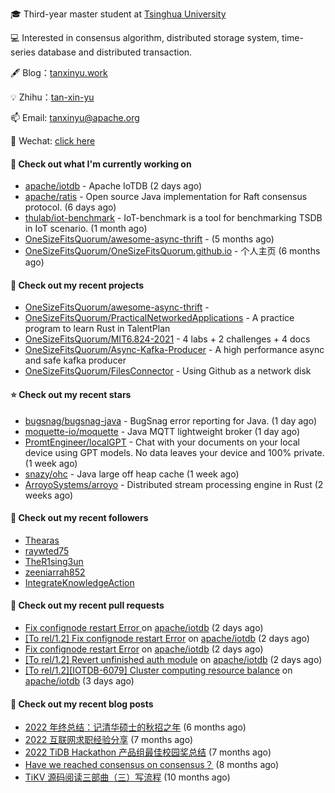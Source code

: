 🎓 Third-year master student at [Tsinghua University](https://www.tsinghua.edu.cn/)

💻 Interested in consensus algorithm, distributed storage system, time-series database and distributed transaction.

🖋 Blog：[tanxinyu.work](https://tanxinyu.work)

💡 Zhihu：[tan-xin-yu](https://www.zhihu.com/people/tan-xin-yu-22)

📫 Email: [tanxinyu@apache.org](mailto:tanxinyu@apache.org)

💬 Wechat: [click here](https://github.com/LebronAl/LebronAl/issues/1)

#### 👷 Check out what I'm currently working on

- [apache/iotdb](https://github.com/apache/iotdb) - Apache IoTDB (2 days ago)
- [apache/ratis](https://github.com/apache/ratis) - Open source Java implementation for Raft consensus protocol. (6 days ago)
- [thulab/iot-benchmark](https://github.com/thulab/iot-benchmark) - IoT-benchmark is a tool for benchmarking TSDB in IoT scenario. (1 month ago)
- [OneSizeFitsQuorum/awesome-async-thrift](https://github.com/OneSizeFitsQuorum/awesome-async-thrift) -  (5 months ago)
- [OneSizeFitsQuorum/OneSizeFitsQuorum.github.io](https://github.com/OneSizeFitsQuorum/OneSizeFitsQuorum.github.io) - 个人主页 (6 months ago)

#### 🌱 Check out my recent projects

- [OneSizeFitsQuorum/awesome-async-thrift](https://github.com/OneSizeFitsQuorum/awesome-async-thrift) - 
- [OneSizeFitsQuorum/PracticalNetworkedApplications](https://github.com/OneSizeFitsQuorum/PracticalNetworkedApplications) - A practice program to learn Rust in TalentPlan
- [OneSizeFitsQuorum/MIT6.824-2021](https://github.com/OneSizeFitsQuorum/MIT6.824-2021) - 4 labs &#43; 2 challenges &#43; 4 docs
- [OneSizeFitsQuorum/Async-Kafka-Producer](https://github.com/OneSizeFitsQuorum/Async-Kafka-Producer) - A high performance async and safe kafka producer
- [OneSizeFitsQuorum/FilesConnector](https://github.com/OneSizeFitsQuorum/FilesConnector) - Using Github as a network disk

#### ⭐ Check out my recent stars

- [bugsnag/bugsnag-java](https://github.com/bugsnag/bugsnag-java) - BugSnag error reporting for Java. (1 day ago)
- [moquette-io/moquette](https://github.com/moquette-io/moquette) - Java MQTT lightweight broker (1 day ago)
- [PromtEngineer/localGPT](https://github.com/PromtEngineer/localGPT) - Chat with your documents on your local device using GPT models. No data leaves your device and 100% private.  (1 week ago)
- [snazy/ohc](https://github.com/snazy/ohc) - Java large off heap cache (1 week ago)
- [ArroyoSystems/arroyo](https://github.com/ArroyoSystems/arroyo) - Distributed stream processing engine in Rust (2 weeks ago)

#### 👯 Check out my recent followers

- [Thearas](https://github.com/Thearas)
- [raywted75](https://github.com/raywted75)
- [TheR1sing3un](https://github.com/TheR1sing3un)
- [zeeniarrah852](https://github.com/zeeniarrah852)
- [IntegrateKnowledgeAction](https://github.com/IntegrateKnowledgeAction)

#### 🔨 Check out my recent pull requests

- [Fix confignode restart Error ](https://github.com/apache/iotdb/pull/10752) on [apache/iotdb](https://github.com/apache/iotdb) (2 days ago)
- [[To rel/1.2] Fix confignode restart Error](https://github.com/apache/iotdb/pull/10751) on [apache/iotdb](https://github.com/apache/iotdb) (2 days ago)
- [Fix confignode restart Error](https://github.com/apache/iotdb/pull/10750) on [apache/iotdb](https://github.com/apache/iotdb) (2 days ago)
- [[To rel/1.2] Revert unfinished auth module](https://github.com/apache/iotdb/pull/10748) on [apache/iotdb](https://github.com/apache/iotdb) (2 days ago)
- [[To rel/1.2][IOTDB-6079] Cluster computing resource balance](https://github.com/apache/iotdb/pull/10746) on [apache/iotdb](https://github.com/apache/iotdb) (3 days ago)

#### 📜 Check out my recent blog posts

- [2022 年终总结：记清华硕士的秋招之年](https://tanxinyu.work/2022-annual-summary/) (6 months ago)
- [2022 互联网求职经验分享](https://tanxinyu.work/2022-internet-job-hunting-experience-sharing/) (7 months ago)
- [2022 TiDB Hackathon 产品组最佳校园奖总结](https://tanxinyu.work/2022-tidb-hackathon/) (7 months ago)
- [Have we reached consensus on consensus？](https://tanxinyu.work/have-we-reached-consensus-on-consensus/) (8 months ago)
- [TiKV 源码阅读三部曲（三）写流程](https://tanxinyu.work/tikv-source-code-reading-write/) (10 months ago)
